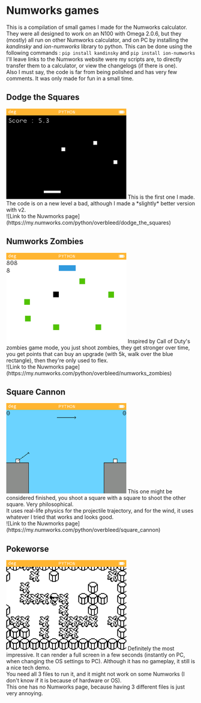 # Numworks games
This is a compilation of small games I made for the Numworks calculator. <br />
They were all designed to work on an N100 with Omega 2.0.6, but they (mostly) all run on other Numworks calculator, and on PC by installing the *kandinsky* and *ion-numworks* library to python.
This can be done using the following commands : ```pip install kandinsky``` and ```pip install ion-numworks``` <br />
I'll leave links to the Numworks website were my scripts are, to directly transfer them to a calculator, or view the changelogs (if there is one). <br />
Also I must say, the code is far from being polished and has very few comments. It was only made for fun in a small time.

## Dodge the Squares
<img src="https://github.com/OverBleed/Numworks-games/blob/main/Dodge_the_square_screenshot.png" width="320">
This is the first one I made. The code is on a new level a bad, although I made a *slightly* better version with v2. <br />
![Link to the Nuwmorks page](https://my.numworks.com/python/overbleed/dodge_the_squares)

## Numworks Zombies
<img src="https://github.com/OverBleed/Numworks-games/blob/main/Numworks_zombies_screenshot.png" width="320">
Inspired by Call of Duty's zombies game mode, you just shoot zombies, they get stronger over time, you get points that can buy an upgrade (with 5k, walk over the blue rectangle), then they're only used to flex. <br />
![Link to the Nuwmorks page](https://my.numworks.com/python/overbleed/numworks_zombies)

## Square Cannon
<img src="https://github.com/OverBleed/Numworks-games/blob/main/Square_cannon_screenshot.png" width="320">
This one might be considered finished, you shoot a square with a square to shoot the other square. Very philosophical. <br />
It uses real-life physics for the projectile trajectory, and for the wind, it uses whatever I tried that works and looks good. <br />
![Link to the Nuwmorks page](https://my.numworks.com/python/overbleed/square_cannon)

## Pokeworse
<img src="https://github.com/OverBleed/Numworks-games/blob/main/Pokeworse_screenshot.png" width="320">
Definitely the most impressive. It can render a full screen in a few seconds (instantly on PC, when changing the OS settings to PC).
Although it has no gameplay, it still is a nice tech demo. <br />
You need all 3 files to run it, and it might not work on some Numworks (I don't know if it is because of hardware or OS). <br />
This one has no Numworks page, because having 3 different files is just very annoying.
